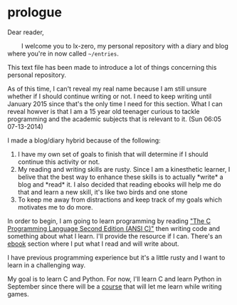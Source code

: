 prologue
=================

Dear reader,

&nbsp;&nbsp;&nbsp;&nbsp;&nbsp;&nbsp;&nbsp;&nbsp;I welcome you to lx-zero, my personal repository with a diary and blog where
you're in now called `~/entries`.

This text file has been made to introduce a lot of things concerning this personal repository.

As of this time, I can't reveal my real name because I am still unsure whether if I should continue writing or not.
I need to keep writing until January 2015 since that's the only time I need for this section. What I can reveal howver is
that I am a 15 year old teenager curious to tackle programming and the academic subjects that is relevant to it.
(Sun 06:05 07-13-2014)

I made a blog/diary hybrid because of the following:

<ol>
  <li>I have my own set of goals to finish that will determine if I should continue this activity or not.</li>
  <li>My reading and writing skills are rusty. Since I am a kinesthetic learner, I belive that the best way to enhance these
  skills is to actually *write* a blog and *read* it. I also decided that reading ebooks will help me do that and learn a
  new skill, it's like two birds and one stone</li>
  <li>To keep me away from distractions and keep track of my goals which motivates me to do more.</li>
</ol>

In order to begin, I am going to learn programming by reading ["The C Programming Language Second Edition (ANSI C)"][1] then
writing code and something about what I learn. I'll provide the resource if I can. There's an [ebook][2] section where I put
what I read and will write about.

I have previous programming experience but it's a little rusty and I want to learn in a challenging way.

My goal is to learn C and Python. For now, I'll learn C and learn Python in September since there will be a [course][3] 
that will let me learn while writing games.

[1]: http://www.amazon.com/The-Programming-Language-2nd-Edition/dp/0131103628
[2]: https://github.com/lx-zero/lx-zero.github.io/tree/master/ebooks
[3]: https://www.coursera.org/course/interactivepython
